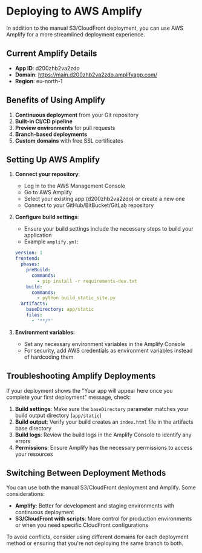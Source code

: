# Deploying to AWS Amplify

In addition to the manual S3/CloudFront deployment, you can use AWS Amplify for a more streamlined deployment experience.

## Current Amplify Details

- **App ID**: d200zhb2va2zdo
- **Domain**: https://main.d200zhb2va2zdo.amplifyapp.com/
- **Region**: eu-north-1

## Benefits of Using Amplify

1. **Continuous deployment** from your Git repository
2. **Built-in CI/CD pipeline**
3. **Preview environments** for pull requests
4. **Branch-based deployments**
5. **Custom domains** with free SSL certificates

## Setting Up AWS Amplify

1. **Connect your repository**:
   - Log in to the AWS Management Console
   - Go to AWS Amplify
   - Select your existing app (d200zhb2va2zdo) or create a new one
   - Connect to your GitHub/BitBucket/GitLab repository

2. **Configure build settings**:
   - Ensure your build settings include the necessary steps to build your application
   - Example `amplify.yml`:
   ```yaml
   version: 1
   frontend:
     phases:
       preBuild:
         commands:
           - pip install -r requirements-dev.txt
       build:
         commands:
           - python build_static_site.py
     artifacts:
       baseDirectory: app/static
       files:
         - '**/*'
   ```

3. **Environment variables**:
   - Set any necessary environment variables in the Amplify Console
   - For security, add AWS credentials as environment variables instead of hardcoding them

## Troubleshooting Amplify Deployments

If your deployment shows the "Your app will appear here once you complete your first deployment" message, check:

1. **Build settings**: Make sure the `baseDirectory` parameter matches your build output directory (`app/static`)
2. **Build output**: Verify your build creates an `index.html` file in the artifacts base directory
3. **Build logs**: Review the build logs in the Amplify Console to identify any errors
4. **Permissions**: Ensure Amplify has the necessary permissions to access your resources

## Switching Between Deployment Methods

You can use both the manual S3/CloudFront deployment and Amplify. Some considerations:

- **Amplify**: Better for development and staging environments with continuous deployment
- **S3/CloudFront with scripts**: More control for production environments or when you need specific CloudFront configurations

To avoid conflicts, consider using different domains for each deployment method or ensuring that you're not deploying the same branch to both. 